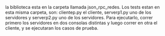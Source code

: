la biblioteca esta en la carpeta llamada json_rpc_redes. Los tests estan en esta misma carpeta, son: clientep.py el cliente, serverp1.py uno de los servidores y serverp2.py uno de los servidores. Para ejecutarlo, correr primero los servidores en dos consolas distintas y luego correr en otra el cliente, y se ejecutaran los casos de prueba.
